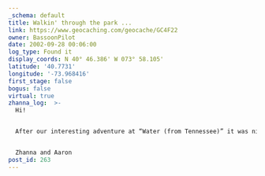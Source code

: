 ```yaml
---
_schema: default
title: Walkin' through the park ...
link: https://www.geocaching.com/geocache/GC4F22
owner: BassoonPilot
date: 2002-09-28 00:06:00
log_type: Found it
display_coords: N 40° 46.386' W 073° 58.105'
latitude: '40.7731'
longitude: '-73.968416'
first_stage: false
bogus: false
virtual: true
zhanna_log:  >-
  Hi!


  After our interesting adventure at “Water (from Tennessee)” it was nice to have a simple, almost guaranteed find. And that's what this was! It's yet another landmark we never really noticed. We learned something new! Thanks.


  Zhanna and Aaron
post_id: 263
---
```



